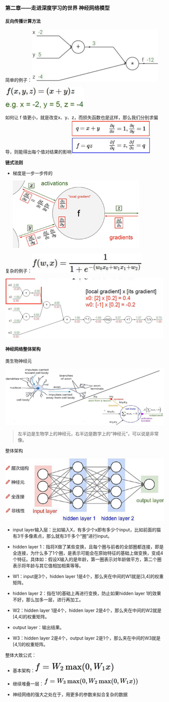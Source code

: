 ### 第二章——走进深度学习的世界 神经网络模型

#### 反向传播计算方法

简单的例子：![1609311709861](assets/1609311709861.png)

![1609311772390](assets/1609311772390.png)

如何让 f 值更小，就是改变x、y、z，而损失函数也是这样，那么我们分别求偏导，则能得出每个值对结果的影响![1609311878585](assets/1609311878585.png)

**链式法则**

- 梯度是一步一步传的

  ![1609312362417](assets/1609312362417.png)

复杂的例子：![1609313400358](assets/1609313400358.png)

![1609313438317](assets/1609313438317.png)



#### 神经网络整体架构

类生物神经元

![1609313874088](assets/1609313874088.png)

> 左半边是生物学上的神经元，右半边是数学上的“神经元”，可以说是非常像。

整体架构

![1609313994725](assets/1609313994725.png)

- input layer输入层：比如输入X，有多少个x即有多少个input，比如前面的猫有3千多像素点，那么就有3千多个“圈”进行input。

- hidden layer 1：指将X做了某些变换，且每个圈与前者的全部圈都连接，即是全连接，为什么多了1个圈，是表示可能会在原始特征的基础上做变换，变成4个特征。具体如：假设X输入的是年龄，第一圈表示对年龄做平方，第二个圈表示将年龄与其它值相加相乘等等。
- W1：input是3个，hidden layer 1是4个，那么夹在中间的W1就是[3,4]的权重矩阵。

- hidden layer 2：指在1的基础上再进行变换，防止如果hidden layer 1的效果不好，那么加多一层，进行再加工。
- W2：hidden layer 1是4个，hidden layer 2是4个，那么夹在中间的W2就是[4,4]的权重矩阵。

- output layer：输出结果。
- W3：hidden layer 2是4个，output layer 2是1个，那么夹在中间的W3就是[4,1]的权重矩阵。

整体大致公式：

- 基本架构：![1609314876275](1609314876275.png)
- 继续堆叠一层：![1609314948479](assets/1609314948479.png)

- 神经网络的强大之处在于，用更多的参数来拟合复杂的数据